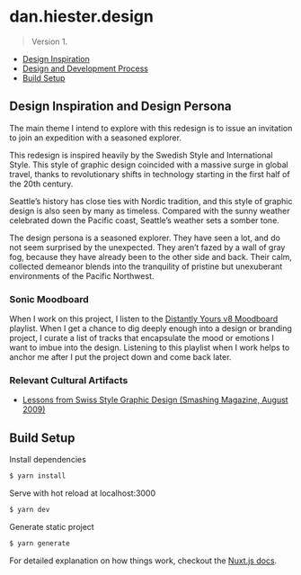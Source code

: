 # dan.hiester.design

> Version 1.

* [Design Inspiration](#design-inspiration)
* [Design and Development Process](#design-and-development-process)
* [Build Setup](#build-setup)

## Design Inspiration and Design Persona

The main theme I intend to explore with this redesign is to issue an invitation to join an expedition with a seasoned explorer.

This redesign is inspired heavily by the Swedish Style and International Style. This style of graphic design coincided with a massive surge in global travel, thanks to revolutionary shifts in technology starting in the first half of the 20th century.

Seattle’s history has close ties with Nordic tradition, and this style of graphic design is also seen by many as timeless. Compared with the sunny weather celebrated down the Pacific coast, Seattle’s weather sets a somber tone.

The design persona is a seasoned explorer. They have seen a lot, and do not seem surprised by the unexpected. They aren’t fazed by a wall of gray fog, because they have already been to the other side and back. Their calm, collected demeanor blends into the tranquility of pristine but unexuberant environments of the Pacific Northwest.

### Sonic Moodboard

When I work on this project, I listen to the [Distantly Yours v8 Moodboard](https://open.spotify.com/user/222a4yr6cein4qwin7hhkus7a/playlist/0eouNA79O4qYBqlXTb2N0I?si=jKPqtjD_Qw2lpdP8Pa66cw) playlist. When I get a chance to dig deeply enough into a design or branding project, I curate a list of tracks that encapsulate the mood or emotions I want to imbue into the design. Listening to this playlist when I work helps to anchor me after I put the project down and come back later.

### Relevant Cultural Artifacts
* [Lessons from Swiss Style Graphic Design (Smashing Magazine, August 2009)](https://www.smashingmagazine.com/2009/07/lessons-from-swiss-style-graphic-design/)

## Build Setup

Install dependencies

``` bash
$ yarn install
```

Serve with hot reload at localhost:3000
``` bash
$ yarn dev
```

Generate static project
``` bash
$ yarn generate
```

For detailed explanation on how things work, checkout the [Nuxt.js docs](https://github.com/nuxt/nuxt.js).

